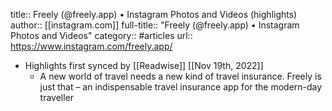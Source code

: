 title:: Freely (@freely.app) • Instagram Photos and Videos (highlights)
author:: [[instagram.com]]
full-title:: "Freely (@freely.app) • Instagram Photos and Videos"
category:: #articles
url:: https://www.instagram.com/freely.app/

- Highlights first synced by [[Readwise]] [[Nov 19th, 2022]]
	- A new world of travel needs a new kind of travel insurance. Freely is just that – an indispensable travel insurance app for the modern-day traveller